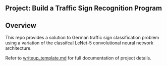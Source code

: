 ## Project: Build a Traffic Sign Recognition Program

Overview
---
This repo provides a solution to German traffic sign classification problem using a variation of the classifcal LeNet-5 convolutional neural network architecture. 

Refer to [writeup_template.md](https://github.com/ultralightbeam/project-2_CNNs-on-traffic-signs/blob/master/writeup_template.md) for full documentation of project details.
